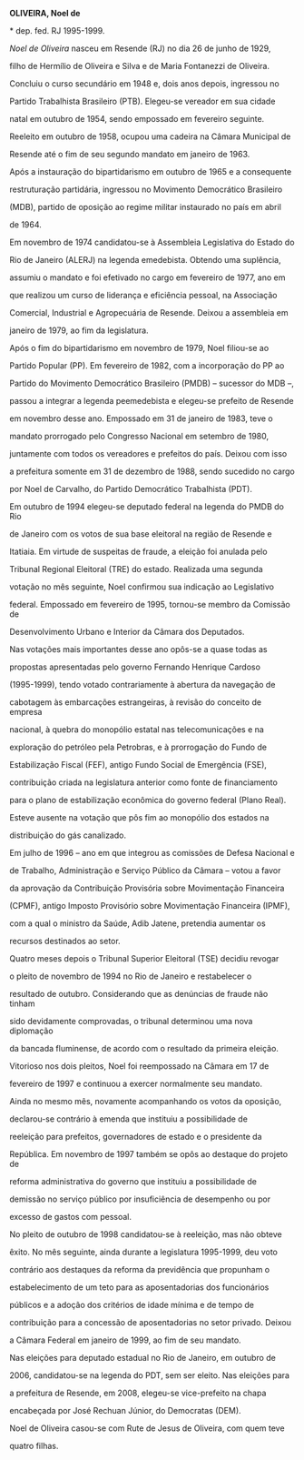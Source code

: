 **OLIVEIRA, Noel de**



\* dep. fed. RJ 1995-1999.



*Noel de Oliveira* nasceu em Resende (RJ) no dia 26 de junho de 1929,

filho de Hermílio de Oliveira e Silva e de Maria Fontanezzi de Oliveira.



Concluiu o curso secundário em 1948 e, dois anos depois, ingressou no

Partido Trabalhista Brasileiro (PTB). Elegeu-se vereador em sua cidade

natal em outubro de 1954, sendo empossado em fevereiro seguinte.

Reeleito em outubro de 1958, ocupou uma cadeira na Câmara Municipal de

Resende até o fim de seu segundo mandato em janeiro de 1963.



Após a instauração do bipartidarismo em outubro de 1965 e a consequente

restruturação partidária, ingressou no Movimento Democrático Brasileiro

(MDB), partido de oposição ao regime militar instaurado no país em abril

de 1964.



Em novembro de 1974 candidatou-se à Assembleia Legislativa do Estado do

Rio de Janeiro (ALERJ) na legenda emedebista. Obtendo uma suplência,

assumiu o mandato e foi efetivado no cargo em fevereiro de 1977, ano em

que realizou um curso de liderança e eficiência pessoal, na Associação

Comercial, Industrial e Agropecuária de Resende. Deixou a assembleia em

janeiro de 1979, ao fim da legislatura.



Após o fim do bipartidarismo em novembro de 1979, Noel filiou-se ao

Partido Popular (PP). Em fevereiro de 1982, com a incorporação do PP ao

Partido do Movimento Democrático Brasileiro (PMDB) – sucessor do MDB –,

passou a integrar a legenda peemedebista e elegeu-se prefeito de Resende

em novembro desse ano. Empossado em 31 de janeiro de 1983, teve o

mandato prorrogado pelo Congresso Nacional em setembro de 1980,

juntamente com todos os vereadores e prefeitos do país. Deixou com isso

a prefeitura somente em 31 de dezembro de 1988, sendo sucedido no cargo

por Noel de Carvalho, do Partido Democrático Trabalhista (PDT).



Em outubro de 1994 elegeu-se deputado federal na legenda do PMDB do Rio

de Janeiro com os votos de sua base eleitoral na região de Resende e

Itatiaia. Em virtude de suspeitas de fraude, a eleição foi anulada pelo

Tribunal Regional Eleitoral (TRE) do estado. Realizada uma segunda

votação no mês seguinte, Noel confirmou sua indicação ao Legislativo

federal. Empossado em fevereiro de 1995, tornou-se membro da Comissão de

Desenvolvimento Urbano e Interior da Câmara dos Deputados.



Nas votações mais importantes desse ano opôs-se a quase todas as

propostas apresentadas pelo governo Fernando Henrique Cardoso

(1995-1999), tendo votado contrariamente à abertura da navegação de

cabotagem às embarcações estrangeiras, à revisão do conceito de empresa

nacional, à quebra do monopólio estatal nas telecomunicações e na

exploração do petróleo pela Petrobras, e à prorrogação do Fundo de

Estabilização Fiscal (FEF), antigo Fundo Social de Emergência (FSE),

contribuição criada na legislatura anterior como fonte de financiamento

para o plano de estabilização econômica do governo federal (Plano Real).

Esteve ausente na votação que pôs fim ao monopólio dos estados na

distribuição do gás canalizado.



Em julho de 1996 – ano em que integrou as comissões de Defesa Nacional e

de Trabalho, Administração e Serviço Público da Câmara – votou a favor

da aprovação da Contribuição Provisória sobre Movimentação Financeira

(CPMF), antigo Imposto Provisório sobre Movimentação Financeira (IPMF),

com a qual o ministro da Saúde, Adib Jatene, pretendia aumentar os

recursos destinados ao setor.



Quatro meses depois o Tribunal Superior Eleitoral (TSE) decidiu revogar

o pleito de novembro de 1994 no Rio de Janeiro e restabelecer o

resultado de outubro. Considerando que as denúncias de fraude não tinham

sido devidamente comprovadas, o tribunal determinou uma nova diplomação

da bancada fluminense, de acordo com o resultado da primeira eleição.

Vitorioso nos dois pleitos, Noel foi reempossado na Câmara em 17 de

fevereiro de 1997 e continuou a exercer normalmente seu mandato.



Ainda no mesmo mês, novamente acompanhando os votos da oposição,

declarou-se contrário à emenda que instituiu a possibilidade de

reeleição para prefeitos, governadores de estado e o presidente da

República. Em novembro de 1997 também se opôs ao destaque do projeto de

reforma administrativa do governo que instituiu a possibilidade de

demissão no serviço público por insuficiência de desempenho ou por

excesso de gastos com pessoal.



No pleito de outubro de 1998 candidatou-se à reeleição, mas não obteve

êxito. No mês seguinte, ainda durante a legislatura 1995-1999, deu voto

contrário aos destaques da reforma da previdência que propunham o

estabelecimento de um teto para as aposentadorias dos funcionários

públicos e a adoção dos critérios de idade mínima e de tempo de

contribuição para a concessão de aposentadorias no setor privado. Deixou

a Câmara Federal em janeiro de 1999, ao fim de seu mandato.



Nas eleições para deputado estadual no Rio de Janeiro, em outubro de

2006, candidatou-se na legenda do PDT, sem ser eleito. Nas eleições para

a prefeitura de Resende, em 2008, elegeu-se vice-prefeito na chapa

encabeçada por José Rechuan Júnior, do Democratas (DEM).



Noel de Oliveira casou-se com Rute de Jesus de Oliveira, com quem teve

quatro filhas.



